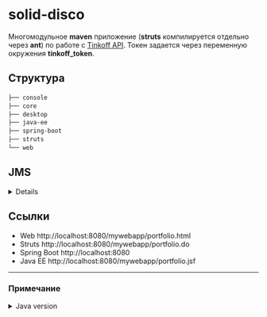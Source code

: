 # solid-disco

Многомодульное **maven** приложение (**struts** компилируется отдельно через **ant**) по работе с [Tinkoff API](https://github.com/RussianInvestments/invest-api-java-sdk).
Токен задается через переменную окружения **tinkoff_token**.

## Структура

```bash
├── console
├── core
├── desktop
├── java-ee
├── spring-boot
├── struts
└── web
```

## JMS
<details>
![](./images/connection_factories.jpg)
![](./images/destination_resources.jpg)
</details>

## Ссылки

* Web http://localhost:8080/mywebapp/portfolio.html
* Struts http://localhost:8080/mywebapp/portfolio.do
* Spring Boot http://localhost:8080
* Java EE http://localhost:8080/mywebapp/portfolio.jsf

---
### Примечание
<details>
  <summary>Java version</summary>
- Java 1.2 uses major version 46
- Java 1.3 uses major version 47
- Java 1.4 uses major version 48
- Java 5 uses major version 49
- Java 6 uses major version 50
- Java 7 uses major version 51
- Java 8 uses major version 52
- Java 9 uses major version 53
- Java 10 uses major version 54
- Java 11 uses major version 55
- Java 12 uses major version 56
- Java 13 uses major version 57
- Java 14 uses major version 58
- Java 15 uses major version 59
- Java 16 uses major version 60
- Java 17 uses major version 61
- Java 18 uses major version 62
- Java 19 uses major version 63
</details>

